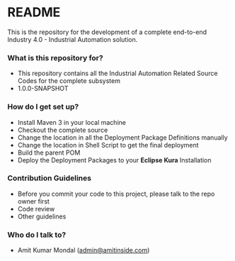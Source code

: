 # README #

This is the repository for the development of a complete end-to-end Industry 4.0 - Industrial Automation solution.

### What is this repository for? ###

* This repository contains all the Industrial Automation Related Source Codes for the complete subsystem
* 1.0.0-SNAPSHOT

### How do I get set up? ###

* Install Maven 3 in your local machine
* Checkout the complete source
* Change the location in all the Deployment Package Definitions manually
* Change the location in Shell Script to get the final deployment
* Build the parent POM
* Deploy the Deployment Packages to your **Eclipse Kura** Installation

### Contribution Guidelines ###

* Before you commit your code to this project, please talk to the repo owner first
* Code review
* Other guidelines

### Who do I talk to? ###

* Amit Kumar Mondal (admin@amitinside.com)

